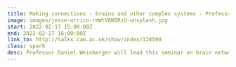 ```yaml
---
title: Making connections - brains and other complex systems - Professor Daniel Weinberger
image: images/jesse-orrico-rmWtVQN5RzU-unsplash.jpg
start: 2022-02-17 15:00:00Z
end: 2022-02-17 16:00:00Z
link_to: http://talks.cam.ac.uk/show/index/128590
class: spark
desc: Professor Daniel Weinberger will lead this seminar on brain networks and other complex systems. The series aims to bring together researchers from a range of fields, including systems neuroscience, psychiatry, genomics, computer science, machine learning and physics.
---
```

